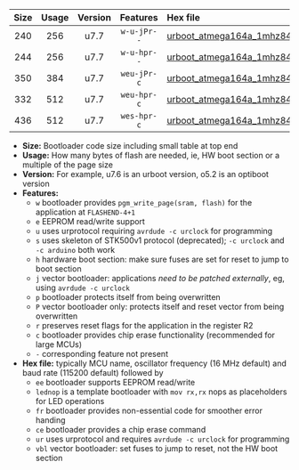|Size|Usage|Version|Features|Hex file|
|:-:|:-:|:-:|:-:|:--|
|240|256|u7.7|`w-u-jPr--`|[urboot_atmega164a_1mhz8432_19200bps_lednop_ur_vbl.hex](https://raw.githubusercontent.com/stefanrueger/urboot.hex/main/mcus/atmega164a/fcpu_1mhz8432/19200_bps/urboot_atmega164a_1mhz8432_19200bps_lednop_ur_vbl.hex)|
|244|256|u7.7|`w-u-hpr--`|[urboot_atmega164a_1mhz8432_19200bps_lednop_fr_ur.hex](https://raw.githubusercontent.com/stefanrueger/urboot.hex/main/mcus/atmega164a/fcpu_1mhz8432/19200_bps/urboot_atmega164a_1mhz8432_19200bps_lednop_fr_ur.hex)|
|350|384|u7.7|`weu-jPr-c`|[urboot_atmega164a_1mhz8432_19200bps_ee_lednop_fr_ce_ur_vbl.hex](https://raw.githubusercontent.com/stefanrueger/urboot.hex/main/mcus/atmega164a/fcpu_1mhz8432/19200_bps/urboot_atmega164a_1mhz8432_19200bps_ee_lednop_fr_ce_ur_vbl.hex)|
|332|512|u7.7|`weu-hpr-c`|[urboot_atmega164a_1mhz8432_19200bps_ee_lednop_fr_ce_ur.hex](https://raw.githubusercontent.com/stefanrueger/urboot.hex/main/mcus/atmega164a/fcpu_1mhz8432/19200_bps/urboot_atmega164a_1mhz8432_19200bps_ee_lednop_fr_ce_ur.hex)|
|436|512|u7.7|`wes-hpr-c`|[urboot_atmega164a_1mhz8432_19200bps_ee_lednop_fr_ce.hex](https://raw.githubusercontent.com/stefanrueger/urboot.hex/main/mcus/atmega164a/fcpu_1mhz8432/19200_bps/urboot_atmega164a_1mhz8432_19200bps_ee_lednop_fr_ce.hex)|

- **Size:** Bootloader code size including small table at top end
- **Usage:** How many bytes of flash are needed, ie, HW boot section or a multiple of the page size
- **Version:** For example, u7.6 is an urboot version, o5.2 is an optiboot version
- **Features:**
  + `w` bootloader provides `pgm_write_page(sram, flash)` for the application at `FLASHEND-4+1`
  + `e` EEPROM read/write support
  + `u` uses urprotocol requiring `avrdude -c urclock` for programming
  + `s` uses skeleton of STK500v1 protocol (deprecated); `-c urclock` and `-c arduino` both work
  + `h` hardware boot section: make sure fuses are set for reset to jump to boot section
  + `j` vector bootloader: applications *need to be patched externally*, eg, using `avrdude -c urclock`
  + `p` bootloader protects itself from being overwritten
  + `P` vector bootloader only: protects itself and reset vector from being overwritten
  + `r` preserves reset flags for the application in the register R2
  + `c` bootloader provides chip erase functionality (recommended for large MCUs)
  + `-` corresponding feature not present
- **Hex file:** typically MCU name, oscillator frequency (16 MHz default) and baud rate (115200 default) followed by
  + `ee` bootloader supports EEPROM read/write
  + `lednop` is a template bootloader with `mov rx,rx` nops as placeholders for LED operations
  + `fr` bootloader provides non-essential code for smoother error handing
  + `ce` bootloader provides a chip erase command
  + `ur` uses urprotocol and requires `avrdude -c urclock` for programming
  + `vbl` vector bootloader: set fuses to jump to reset, not the HW boot section
